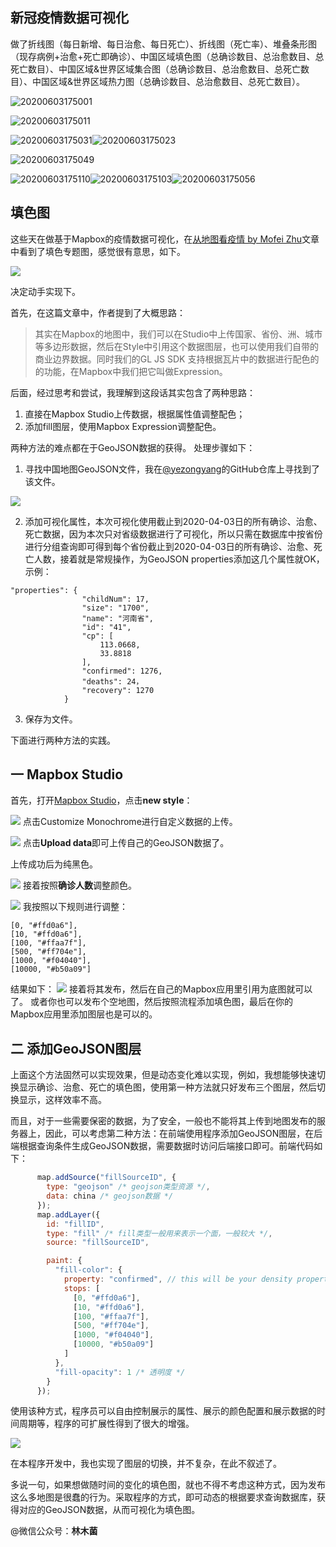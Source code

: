 ## 新冠疫情数据可视化

做了折线图（每日新增、每日治愈、每日死亡）、折线图（死亡率）、堆叠条形图（现存病例+治愈+死亡即确诊）、中国区域填色图（总确诊数目、总治愈数目、总死亡数目）、中国区域&世界区域集合图（总确诊数目、总治愈数目、总死亡数目）、中国区域&世界区域热力图（总确诊数目、总治愈数目、总死亡数目）。

![20200603175001](README.assets/20200603175001.png)

![20200603175011](README.assets/20200603175011.png)

![20200603175031](README.assets/20200603175031.png)![20200603175023](README.assets/20200603175023.png)

![20200603175049](README.assets/20200603175049.png)

![20200603175110](README.assets/20200603175110.png)![20200603175103](README.assets/20200603175103.png)![20200603175056](README.assets/20200603175056.png)



## 填色图

这些天在做基于Mapbox的疫情数据可视化，在[从地图看疫情 by Mofei Zhu](https://www.zhuwenlong.com/blog/article/5e5235cd502a71323370c652)文章中看到了填色专题图，感觉很有意思，如下。

![](README.assets/aHR0cHM6Ly9pbWdrci5jbi1iai51ZmlsZW9zLmNvbS8zZGJkMGM3OC1mNWEyLTRhODktOTBlZS1iZWZkNmZlNWJjN2IucG5n)

决定动手实现下。

首先，在这篇文章中，作者提到了大概思路：
> 其实在Mapbox的地图中，我们可以在Studio中上传国家、省份、洲、城市等多边形数据，然后在Style中引用这个数据图层，也可以使用我们自带的商业边界数据。同时我们的GL JS SDK 支持根据瓦片中的数据进行配色的的功能，在Mapbox中我们把它叫做Expression。

后面，经过思考和尝试，我理解到这段话其实包含了两种思路：
1. 直接在Mapbox Studio上传数据，根据属性值调整配色；
2. 添加fill图层，使用Mapbox Expression调整配色。

两种方法的难点都在于GeoJSON数据的获得。
处理步骤如下：
1. 寻找中国地图GeoJSON文件，我在[@yezongyang](https://github.com/yezongyang/china-geojson)的GitHub仓库上寻找到了该文件。

![](README.assets/aHR0cHM6Ly9pbWdrci5jbi1iai51ZmlsZW9zLmNvbS8xZjI0ZTdjMC0zMzRiLTQ2YmEtODQ2NS0yMzA4ZTY1MjNhMzMucG5n)

2. 添加可视化属性，本次可视化使用截止到2020-04-03日的所有确诊、治愈、死亡数据，因为本次只对省级数据进行了可视化，所以只需在数据库中按省份进行分组查询即可得到每个省份截止到2020-04-03日的所有确诊、治愈、死亡人数，接着就是常规操作，为GeoJSON properties添加这几个属性就OK，示例：
~~~
"properties": {
                "childNum": 17,
                "size": "1700",
                "name": "河南省",
                "id": "41",
                "cp": [
                    113.0668,
                    33.8818
                ],
                "confirmed": 1276,
                "deaths": 24，
                "recovery": 1270
            }
~~~
3. 保存为文件。

下面进行两种方法的实践。

## 一 Mapbox Studio

首先，打开[Mapbox Studio](https://studio.mapbox.com/)，点击**new style**：

![](README.assets/aHR0cHM6Ly9pbWdrci5jbi1iai51ZmlsZW9zLmNvbS9iODQ5OGY3Yy1mMGQzLTRlZjEtYmQyMi02NjlkNjkzZTc5ZGUucG5n)
点击Customize Monochrome进行自定义数据的上传。

![](README.assets/aHR0cHM6Ly9pbWdrci5jbi1iai51ZmlsZW9zLmNvbS9lZjQyZmU4NS05ZWNhLTQ1M2MtOTlhMC0zNzhlZDBiYTI1YWIucG5n)
点击**Upload data**即可上传自己的GeoJSON数据了。

上传成功后为纯黑色。

![](README.assets/aHR0cHM6Ly9pbWdrci5jbi1iai51ZmlsZW9zLmNvbS9mZmM0ZDllMC03OTVmLTRhNDItOGNhOS0xNTFiNjc5ZTRlYmUucG5n)
接着按照**确诊人数**调整颜色。


![](README.assets/aHR0cHM6Ly9pbWdrci5jbi1iai51ZmlsZW9zLmNvbS85MjM4YjM3OS0yZDk4LTRiZTgtYTQ5YS1kMTExNTAyMjMwYTcucG5n)
我按照以下规则进行调整：
~~~
[0, "#ffd0a6"],
[10, "#ffd0a6"],
[100, "#ffaa7f"],
[500, "#ff704e"],
[1000, "#f04040"],
[10000, "#b50a09"]
~~~
结果如下：
![](README.assets/aHR0cHM6Ly9pbWdrci5jbi1iai51ZmlsZW9zLmNvbS81Yzc3MDg3ZC03Yzc2LTRjZDctOTlhZC05ZjI4MDUxYzYzODEucG5n)
接着将其发布，然后在自己的Mapbox应用里引用为底图就可以了。
或者你也可以发布个空地图，然后按照流程添加填色图，最后在你的Mapbox应用里添加图层也是可以的。

## 二 添加GeoJSON图层

上面这个方法固然可以实现效果，但是动态变化难以实现，例如，我想能够快速切换显示确诊、治愈、死亡的填色图，使用第一种方法就只好发布三个图层，然后切换显示，这样效率不高。

而且，对于一些需要保密的数据，为了安全，一般也不能将其上传到地图发布的服务器上，因此，可以考虑第二种方法：在前端使用程序添加GeoJSON图层，在后端根据查询条件生成GeoJSON数据，需要数据时访问后端接口即可。前端代码如下：
~~~ js
      map.addSource("fillSourceID", {
        type: "geojson" /* geojson类型资源 */,
        data: china /* geojson数据 */
      });
      map.addLayer({
        id: "fillID",
        type: "fill" /* fill类型一般用来表示一个面，一般较大 */,
        source: "fillSourceID",

        paint: {
          "fill-color": {
            property: "confirmed", // this will be your density property form you geojson
            stops: [
              [0, "#ffd0a6"],
              [10, "#ffd0a6"],
              [100, "#ffaa7f"],
              [500, "#ff704e"],
              [1000, "#f04040"],
              [10000, "#b50a09"]
            ]
          },
          "fill-opacity": 1 /* 透明度 */
        }
      });
~~~

使用该种方式，程序员可以自由控制展示的属性、展示的颜色配置和展示数据的时间周期等，程序的可扩展性得到了很大的增强。

![](README.assets/aHR0cHM6Ly9pbWdrci5jbi1iai51ZmlsZW9zLmNvbS9kMzE3MDZhNi0xMzA3LTRmNjMtYTBjYi1jY2RkZTg0ZjkyMjkucG5n)



在本程序开发中，我也实现了图层的切换，并不复杂，在此不叙述了。

多说一句，如果想做随时间的变化的填色图，就也不得不考虑这种方式，因为发布这么多地图是很蠢的行为。采取程序的方式，即可动态的根据要求查询数据库，获得对应的GeoJSON数据，从而可视化为填色图。

@微信公众号：**林木菌**

